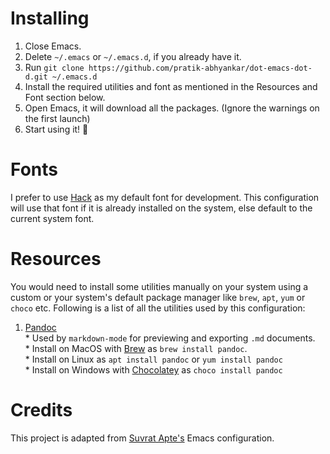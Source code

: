 # Installing
1. Close Emacs.
2. Delete `~/.emacs` or `~/.emacs.d`, if you already have it.
3. Run `git clone https://github.com/pratik-abhyankar/dot-emacs-dot-d.git ~/.emacs.d`
4. Install the required utilities and font as mentioned in the Resources and Font section below.
5. Open Emacs, it will download all the packages. (Ignore the warnings on the first launch)
6. Start using it! :tada:

# Fonts
I prefer to use [Hack](https://github.com/source-foundry/Hack) as my default font for development. This configuration will use that font if it is already installed on the system, else default to the current system font.

# Resources
You would need to install some utilities manually on your system using a custom or your system's default package manager like `brew`, `apt`, `yum` or `choco` etc. Following is a list of all the utilities used by this configuration:  
  1. [Pandoc](https://pandoc.org/)  
    * Used by `markdown-mode` for previewing and exporting `.md` documents.  
    * Install on MacOS with [Brew](https://brew.sh/) as `brew install pandoc`.  
    * Install on Linux as `apt install pandoc` or `yum install pandoc`  
    * Install on Windows with [Chocolatey](https://chocolatey.org/) as `choco install pandoc`

# Credits
This project is adapted from [Suvrat Apte's](https://github.com/suvratapte/dot-emacs-dot-d) Emacs configuration.
